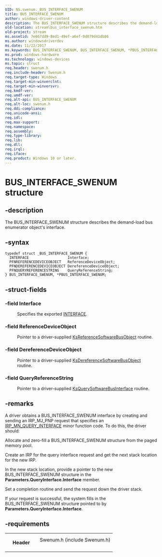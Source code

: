 ```yaml
---
UID: NS.swenum._BUS_INTERFACE_SWENUM
title: BUS_INTERFACE_SWENUM
author: windows-driver-content
description: The BUS_INTERFACE_SWENUM structure describes the demand-load bus enumerator object's interface.
old-location: stream\bus_interface_swenum.htm
old-project: stream
ms.assetid: 7e667dd9-8ed1-49ef-a6ef-0d079d41db86
ms.author: windowsdriverdev
ms.date: 11/22/2017
ms.keywords: BUS_INTERFACE_SWENUM, BUS_INTERFACE_SWENUM, *PBUS_INTERFACE_SWENUM
ms.prod: windows-hardware
ms.technology: windows-devices
ms.topic: struct
req.header: swenum.h
req.include-header: Swenum.h
req.target-type: Windows
req.target-min-winverclnt: 
req.target-min-winversvr: 
req.kmdf-ver: 
req.umdf-ver: 
req.alt-api: BUS_INTERFACE_SWENUM
req.alt-loc: swenum.h
req.ddi-compliance: 
req.unicode-ansi: 
req.idl: 
req.max-support: 
req.namespace: 
req.assembly: 
req.type-library: 
req.lib: 
req.dll: 
req.irql: 
req.iface: 
req.product: Windows 10 or later.
---
```


# BUS_INTERFACE_SWENUM structure



## -description
<p>The BUS_INTERFACE_SWENUM structure describes the demand-load bus enumerator object's interface.</p>


## -syntax

````
typedef struct _BUS_INTERFACE_SWENUM {
  INTERFACE                  Interface;
  PFNREFERENCEDEVICEOBJECT   ReferenceDeviceObject;
  PFNDEREFERENCEDEVICEOBJECT DereferenceDeviceObject;
  PFNQUERYREFERENCESTRING    QueryReferenceString;
} BUS_INTERFACE_SWENUM, *PBUS_INTERFACE_SWENUM;
````


## -struct-fields
<dl>

### -field <b>Interface</b>

<dd>
<p>Specifies the exported <a href="https://msdn.microsoft.com/library/windows/hardware/dn895657">INTERFACE</a>.</p>
</dd>

### -field <b>ReferenceDeviceObject</b>

<dd>
<p>Pointer to a driver-supplied <a href="https://msdn.microsoft.com/library/windows/hardware/ff566763">KsReferenceSoftwareBusObject</a> routine.</p>
</dd>

### -field <b>DereferenceDeviceObject</b>

<dd>
<p>Pointer to a driver-supplied <a href="https://msdn.microsoft.com/library/windows/hardware/ff561678">KsDereferenceSoftwareBusObject</a> routine.</p>
</dd>

### -field <b>QueryReferenceString</b>

<dd>
<p>Pointer to a driver-supplied <a href="https://msdn.microsoft.com/library/windows/hardware/ff566749">KsQuerySoftwareBusInterface</a> routine.</p>
</dd>
</dl>

## -remarks
<p>A driver obtains a BUS_INTERFACE_SWENUM interface by creating and sending an IRP_MJ_PNP request that specifies an <a href="https://msdn.microsoft.com/library/windows/hardware/ff551687">IRP_MN_QUERY_INTERFACE</a> minor function code. To do this, the driver should:</p>

<p>Allocate and zero-fill a BUS_INTERFACE_SWENUM structure from the paged memory pool.</p>

<p>Create an IRP for the query interface request and get the next stack location for the new IRP.</p>

<p>In the new stack location, provide a pointer to the new BUS_INTERFACE_SWENUM structure in the <b>Parameters.QueryInterface.Interface</b> member.</p>

<p>Set a completion routine and send the request down the driver stack.</p>

<p>If your request is successful, the system fills in the BUS_INTERFACE_SWENUM structure pointed to by <b>Parameters.QueryInterface.Interface</b>.</p>

## -requirements
<table>
<tr>
<th width="30%">
<p>Header</p>
</th>
<td width="70%">
<dl>
<dt>Swenum.h (include Swenum.h)</dt>
</dl>
</td>
</tr>
</table>